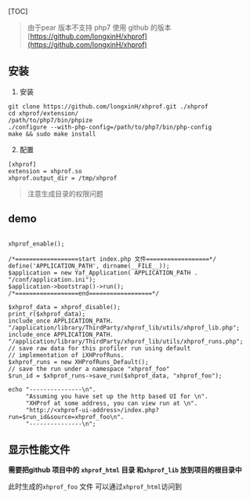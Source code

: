 [TOC]

> 由于pear 版本不支持 php7 使用 github 的版本
> [https://github.com/longxinH/xhprof](https://github.com/longxinH/xhprof)

## 安装
1. 安装
```
git clone https://github.com/longxinH/xhprof.git ./xhprof
cd xhprof/extension/
/path/to/php7/bin/phpize
./configure --with-php-config=/path/to/php7/bin/php-config
make && sudo make install
```
2. 配置
```
[xhprof]
extension = xhprof.so
xhprof.output_dir = /tmp/xhprof
```
> 注意生成目录的权限问题

## demo
```

xhprof_enable();

/*==================start index.php 文件==================*/
define('APPLICATION_PATH', dirname(__FILE__));
$application = new Yaf_Application( APPLICATION_PATH . "/conf/application.ini");
$application->bootstrap()->run();
/*==================end==================*/

$xhprof_data = xhprof_disable();
print_r($xhprof_data);
include_once APPLICATION_PATH. "/application/library/ThirdParty/xhprof_lib/utils/xhprof_lib.php";
include_once APPLICATION_PATH. "/application/library/ThirdParty/xhprof_lib/utils/xhprof_runs.php";
// save raw data for this profiler run using default
// implementation of iXHProfRuns.
$xhprof_runs = new XHProfRuns_Default();
// save the run under a namespace "xhprof_foo"
$run_id = $xhprof_runs->save_run($xhprof_data, "xhprof_foo");

echo "---------------\n".
     "Assuming you have set up the http based UI for \n".
     "XHProf at some address, you can view run at \n".
     "http://<xhprof-ui-address>/index.php?run=$run_id&source=xhprof_foo\n".
     "---------------\n";
 ```
 
 ## 显示性能文件
 **需要把github 项目中的 `xhprof_html` 目录 和`xhprof_lib` 放到项目的根目录中**
 
 此时生成的`xhprof_foo` 文件 可以通过`xhprof_html`访问到

